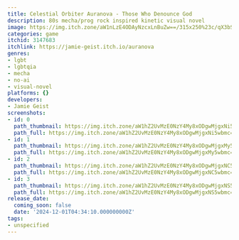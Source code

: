 ```yaml
---
title: Celestial Orbiter Auranova - Those Who Denounce God
description: 80s mecha/prog rock inspired kinetic visual novel
image: https://img.itch.zone/aW1nLzE4ODAyNzcxLnBuZw==/315x250%23c/qX3bSz.png
categories: game
itchid: 3147683
itchlink: https://jamie-geist.itch.io/auranova
genres:
- lgbt
- lgbtqia
- mecha
- no-ai
- visual-novel
platforms: {}
developers:
- Jamie Geist
screenshots:
- id: 0
  path_thumbnail: https://img.itch.zone/aW1hZ2UvMzE0NzY4My8xODgwMjgxNi5wbmc=/347x500/H0oxxP.png
  path_full: https://img.itch.zone/aW1hZ2UvMzE0NzY4My8xODgwMjgxNi5wbmc=/original/DMRrj1.png
- id: 1
  path_thumbnail: https://img.itch.zone/aW1hZ2UvMzE0NzY4My8xODgwMjgxMy5wbmc=/347x500/TrcXYR.png
  path_full: https://img.itch.zone/aW1hZ2UvMzE0NzY4My8xODgwMjgxMy5wbmc=/original/0piFvW.png
- id: 2
  path_thumbnail: https://img.itch.zone/aW1hZ2UvMzE0NzY4My8xODgwMjgxNC5wbmc=/347x500/RAsnAN.png
  path_full: https://img.itch.zone/aW1hZ2UvMzE0NzY4My8xODgwMjgxNC5wbmc=/original/w5%2BEZ%2F.png
- id: 3
  path_thumbnail: https://img.itch.zone/aW1hZ2UvMzE0NzY4My8xODgwMjgxNS5wbmc=/347x500/hEwIFO.png
  path_full: https://img.itch.zone/aW1hZ2UvMzE0NzY4My8xODgwMjgxNS5wbmc=/original/1tHR1g.png
release_date:
  coming_soon: false
  date: '2024-12-01T04:34:10.000000000Z'
tags:
- unspecified
---
```


